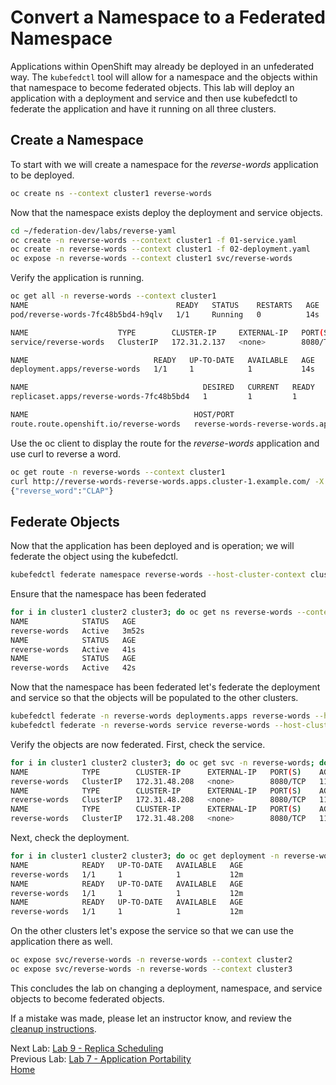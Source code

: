 # Convert a Namespace to a Federated Namespace
Applications within OpenShift may already be deployed in an unfederated way. The `kubefedctl` tool will allow for a namespace and the objects within that namespace to become federated objects. This lab will deploy an application with a deployment and service and then use kubefedctl to federate the application and have it running on all three clusters. 

## Create a Namespace
To start with we will create a namespace for the *reverse-words* application to be deployed.

~~~sh
oc create ns --context cluster1 reverse-words
~~~

Now that the namespace exists deploy the deployment and service objects.
~~~sh
cd ~/federation-dev/labs/reverse-yaml
oc create -n reverse-words --context cluster1 -f 01-service.yaml
oc create -n reverse-words --context cluster1 -f 02-deployment.yaml
oc expose -n reverse-words --context cluster1 svc/reverse-words
~~~

Verify the application is running.
~~~sh
oc get all -n reverse-words --context cluster1
NAME                                 READY   STATUS    RESTARTS   AGE
pod/reverse-words-7fc48b5bd4-h9qlv   1/1     Running   0          14s

NAME                    TYPE        CLUSTER-IP     EXTERNAL-IP   PORT(S)    AGE
service/reverse-words   ClusterIP   172.31.2.137   <none>        8080/TCP   16s

NAME                            READY   UP-TO-DATE   AVAILABLE   AGE
deployment.apps/reverse-words   1/1     1            1           14s

NAME                                       DESIRED   CURRENT   READY   AGE
replicaset.apps/reverse-words-7fc48b5bd4   1         1         1       14s

NAME                                     HOST/PORT                                               PATH   SERVICES        PORT   TERMINATION   WILDCARD
route.route.openshift.io/reverse-words   reverse-words-reverse-words.apps.cluster-1.example.com          reverse-words   8080                 None
~~~

Use the oc client to display the route for the *reverse-words* application and use curl to reverse a word.
~~~sh
oc get route -n reverse-words --context cluster1
curl http://reverse-words-reverse-words.apps.cluster-1.example.com/ -X POST -d '{"word": "PALC"}'
{"reverse_word":"CLAP"}
~~~

## Federate Objects
Now that the application has been deployed and is operation; we will federate the object using the kubefedctl.

~~~sh
kubefedctl federate namespace reverse-words --host-cluster-context cluster1
~~~

Ensure that the namespace has been federated

~~~sh
for i in cluster1 cluster2 cluster3; do oc get ns reverse-words --context $i; done
NAME            STATUS   AGE
reverse-words   Active   3m52s
NAME            STATUS   AGE
reverse-words   Active   41s
NAME            STATUS   AGE
reverse-words   Active   42s
~~~

Now that the namespace has been federated let's federate the deployment and service so that the objects will be populated to the other clusters.

~~~sh
kubefedctl federate -n reverse-words deployments.apps reverse-words --host-cluster-context cluster1
kubefedctl federate -n reverse-words service reverse-words --host-cluster-context cluster1
~~~

Verify the objects are now federated. First, check the service.
~~~sh
for i in cluster1 cluster2 cluster3; do oc get svc -n reverse-words; done
NAME            TYPE        CLUSTER-IP      EXTERNAL-IP   PORT(S)    AGE
reverse-words   ClusterIP   172.31.48.208   <none>        8080/TCP   11m
NAME            TYPE        CLUSTER-IP      EXTERNAL-IP   PORT(S)    AGE
reverse-words   ClusterIP   172.31.48.208   <none>        8080/TCP   11m
NAME            TYPE        CLUSTER-IP      EXTERNAL-IP   PORT(S)    AGE
reverse-words   ClusterIP   172.31.48.208   <none>        8080/TCP   11m
~~~

Next, check the deployment.
~~~sh
for i in cluster1 cluster2 cluster3; do oc get deployment -n reverse-words; done
NAME            READY   UP-TO-DATE   AVAILABLE   AGE
reverse-words   1/1     1            1           12m
NAME            READY   UP-TO-DATE   AVAILABLE   AGE
reverse-words   1/1     1            1           12m
NAME            READY   UP-TO-DATE   AVAILABLE   AGE
reverse-words   1/1     1            1           12m
~~~~

On the other clusters let's expose the service so that we can use the application there as well.
~~~sh
oc expose svc/reverse-words -n reverse-words --context cluster2
oc expose svc/reverse-words -n reverse-words --context cluster3
~~~

This concludes the lab on changing a deployment, namespace, and service objects to become federated objects.

If a mistake was made, please let an instructor know, and review the [cleanup instructions](./cleanup-instructions.md).

Next Lab: [Lab 9 - Replica Scheduling](./9.md)<br>
Previous Lab: [Lab 7 - Application Portability](./7.md)<br>
[Home](../README.md)